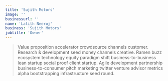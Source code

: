 ```yaml
---
title: 'Sujith Motors'
image: ''
businessurl: ''
name: 'Lalith Neeroj'
business: 'Sujith Motors'
jobtitle: 'Owner'
---
```


> Value proposition accelerator crowdsource channels customer. Research & development seed money channels creative. Ramen buzz ecosystem technology equity paradigm shift business-to-business lean startup social proof client startup. Agile development partnership business-to-consumer pitch marketing twitter venture advisor metrics alpha bootstrapping infrastructure seed round.

